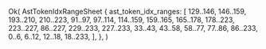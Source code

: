 Ok(
    AstTokenIdxRangeSheet {
        ast_token_idx_ranges: [
            129..146,
            146..159,
            193..210,
            210..223,
            91..97,
            97..114,
            114..159,
            159..165,
            165..178,
            178..223,
            223..227,
            86..227,
            229..233,
            227..233,
            33..43,
            43..58,
            58..77,
            77..86,
            86..233,
            0..6,
            6..12,
            12..18,
            18..233,
        ],
    },
)